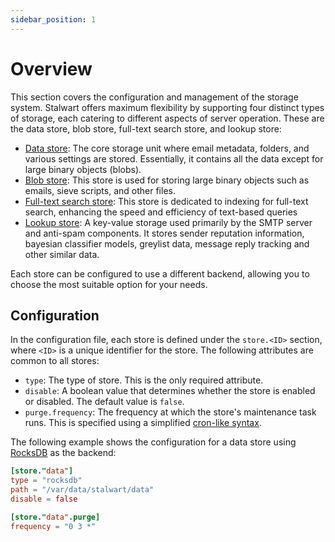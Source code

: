 ```yaml
---
sidebar_position: 1
---
```


# Overview

This section covers the configuration and management of the storage system. Stalwart offers maximum flexibility by supporting four distinct types of storage, each catering to different aspects of server operation. These are the data store, blob store, full-text search store, and lookup store:

- [Data store](/docs/storage/data): The core storage unit where email metadata, folders, and various settings are stored. Essentially, it contains all the data except for large binary objects (blobs).
- [Blob store](/docs/storage/blob): This store is used for storing large binary objects such as emails, sieve scripts, and other files.
- [Full-text search store](/docs/storage/fts): This store is dedicated to indexing for full-text search, enhancing the speed and efficiency of text-based queries
- [Lookup store](/docs/storage/lookup): A key-value storage used primarily by the SMTP server and anti-spam components. It stores sender reputation information, bayesian classifier models, greylist data, message reply tracking and other similar data.

Each store can be configured to use a different backend, allowing you to choose the most suitable option for your needs. 

## Configuration

In the configuration file, each store is defined under the `store.<ID>` section, where `<ID>` is a unique identifier for the store. The following attributes are common to all stores:

- `type`: The type of store. This is the only required attribute.
- `disable`: A boolean value that determines whether the store is enabled or disabled. The default value is `false`.
- `purge.frequency`: The frequency at which the store's maintenance task runs. This is specified using a simplified [cron-like syntax](/docs/configuration/overview/values/cron).

The following example shows the configuration for a data store using [RocksDB](/docs/storage/backends/rocksdb) as the backend:

```toml
[store."data"]
type = "rocksdb"
path = "/var/data/stalwart/data"
disable = false

[store."data".purge]
frequency = "0 3 *"
```

